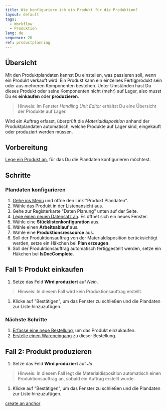 ```yaml
---
title: Wie konfiguriere ich ein Produkt für die Produktion?
layout: default
tags:
  - Workflow
  - Produktion
lang: de
sequence: 20
ref: productplanning
---
```


## Übersicht
Mit den Produktplandaten kannst Du einstellen, was passieren soll, wenn ein Produkt verkauft wird.
Ein Produkt kann ein einzelnes Fertigprodukt sein oder aus mehreren Komponenten bestehen. Unter Umständen hast Du dieses Produkt oder seine Komponenten nicht (mehr) auf Lager, also musst Du es **einkaufen** oder **produzieren**.
 >Hinweis: Im Fenster *Handling Unit Editor* erhältst Du eine Übersicht der Produkte auf Lager.

Wird ein Auftrag erfasst, überprüft die *Materialdisposition* anhand der Produktplandaten automatisch, welche Produkte auf Lager sind, eingekauft oder produziert werden müssen.


## Vorbereitung

[Lege ein Produkt an](NeuesProdukt), für das Du die Plandaten konfigurieren möchtest.


## Schritte

### Plandaten konfigurieren
1. [Gehe ins Menü](Menu) und öffne den Link "Produkt Plandaten".
1. Wähle das Produkt in der [Listenansicht](Ansichten) aus.
1. Gehe zur Registerkarte "Daten Planung" unten auf der Seite.
1. [Lege einen neuen Datensatz an](Neuer_Datensatz_Tab_Webui). Es öffnet sich ein neues Fenster.
1. Wähle eine **Stücklistenkonfiguration** aus.
1. Wähle einen **Arbeitsablauf** aus.
1. Wähle eine **Produktionsressource** aus.
1. Soll der Produktionsauftrag von der Materialdisposition berücksichtigt werden, setze ein Häkchen bei **Plan erzeugen**.
1. Soll der Produktionsauftrag automatisch fertiggestellt werden, setze ein Häkchen bei **IsDocComplete**.


## Fall 1: Produkt einkaufen
1. Setze das Feld **Wird produziert** auf *Nein*.
 >Hinweis: In diesem Fall wird kein Produktionsauftrag erstellt.

1. Klicke auf "Bestätigen", um das Fenster zu schließen und die Plandaten zur Liste hinzuzufügen.


### Nächste Schritte
1. [Erfasse eine neue Bestellung](Bestellung_erfassen), um das Produkt einzukaufen.
1. [Erstelle einen Wareneingang](Zu_Bestellung_Wareneingang_erstellen) zu dieser Bestellung.


## Fall 2: Produkt produzieren
1. Setze das Feld **Wird produziert** auf *Ja*.
 >Hinweis: In diesem Fall legt die Materialdisposition automatisch einen Produktionsauftrag an, sobald ein Auftrag erstellt wurde.

1. Klicke auf "Bestätigen", um das Fenster zu schließen und die Plandaten zur Liste hinzuzufügen.


[create an anchor](#anchors-in-markdown)
